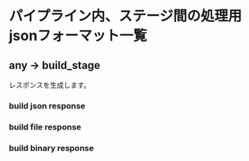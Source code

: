 # パイプライン内、ステージ間の処理用jsonフォーマット一覧
## any -> build_stage
レスポンスを生成します。
### build json response

### build file response

### build binary  response

